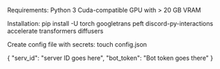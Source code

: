 Requirements:
Python 3
Cuda-compatible GPU with > 20 GB VRAM

Installation:
pip install -U torch googletrans peft discord-py-interactions accelerate transformers diffusers

Create config file with secrets:
touch config.json

{
    "serv_id": "server ID goes here",
    "bot_token": "Bot token goes there"
}